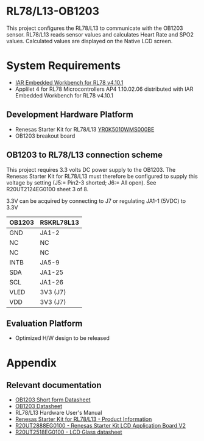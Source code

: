 # RL78/L13-OB1203 #

This project configures the RL78/L13 to communicate with the OB1203 sensor.
RL78/L13 reads sensor values and calculates Heart Rate and SPO2 values.
Calculated values are displayed on the Native LCD screen.

# System Requirements #
- [IAR Embedded Workbench for RL78 v4.10.1](https://www.iar.com/iar-embedded-workbench/#!?architecture=RL78)
- Applilet 4 for RL78 Microcontrollers AP4 1.10.02.06 distributed with IAR Embedded Workbench for RL78 v4.10.1

## Development Hardware Platform ##
- Renesas Starter Kit for RL78/L13 [YR0K5010WMS000BE](https://www.renesas.com/us/en/products/software-tools/boards-and-kits/starter-kits/renesas-starter-kit-for-rl78-l13.html)
- OB1203 breakout board

## OB1203 to RL78/L13 connection scheme ##

This project requires 3.3 volts DC power supply to the OB1203. The Renesas Starter Kit for RL78/L13 must therefore be configured to supply this voltage by setting
(J5:= Pin2-3 shorted; J6:= All open). See R20UT2124EG0100 sheet 3 of 8.

3.3V can be acquired by connecting to J7 or regulating JA1-1 (5VDC) to 3.3V


| OB1203	| RSKRL78L13
|-----------|----------------------------
| GND		| JA1-2 
| NC		| NC
| NC		| NC
| INTB		| JA5-9
| SDA		| JA1-25
| SCL		| JA1-26
| VLED		| 3V3  (J7) 
| VDD		| 3V3  (J7)


## Evaluation Platform ##
- Optimized H/W design to be released

# Appendix #
## Relevant documentation ##
- [OB1203 Short form Datasheet](https://www.idt.com/document/sds/ob1203-preliminary-short-form-datasheet)
- [OB1203 Datasheet](https://www.idt.com/support?nid=460026&issue_type=sales)
- RL78/L13 Hardware User's Manual
- [Renesas Starter Kit for RL78/L13 - Product Information](https://www.renesas.com/us/en/products/software-tools/boards-and-kits/starter-kits/renesas-starter-kit-for-rl78-l13.html)
- [R20UT2888EG0100 - Renesas Starter Kit LCD Application Board V2](https://www.renesas.com/en-sg/doc/products/tool/doc/003/r20ut2888eg0100_lcdappv2_lcd.pdf)
- [R20UT2518EG0100 - LCD Glass datasheet]()